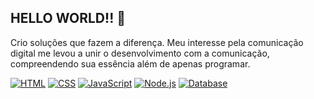 ## HELLO WORLD!! 👋

Crio soluções que fazem a diferença. Meu interesse pela comunicação digital me levou a unir o desenvolvimento com a comunicação, compreendendo sua essência além de apenas programar.

[![HTML](https://img.shields.io/badge/-HTML-FF5733?style=flat-square&logo=html5&logoColor=ffffff)](https://developer.mozilla.org/en-US/docs/Web/HTML)
[![CSS](https://img.shields.io/badge/-CSS-4A90E2?style=flat-square&logo=css3&logoColor=ffffff)](https://developer.mozilla.org/en-US/docs/Web/CSS)
[![JavaScript](https://img.shields.io/badge/-JavaScript-F7DF1E?style=flat-square&logo=javascript&logoColor=000000)](https://developer.mozilla.org/en-US/docs/Web/JavaScript)
[![Node.js](https://img.shields.io/badge/-Node.js-339933?style=flat-square&logo=node.js&logoColor=ffffff)](https://nodejs.org/)
[![Database](https://img.shields.io/badge/-Database-3E7B7B?style=flat-square&logo=database&logoColor=ffffff)](https://en.wikipedia.org/wiki/Database)


